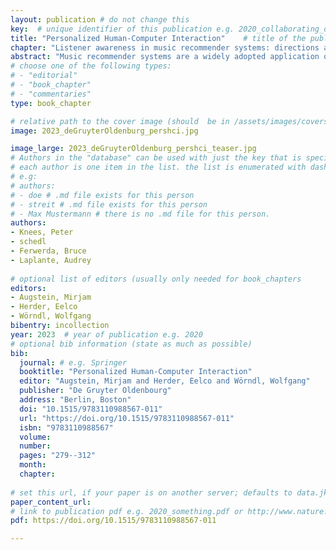 ```yaml
---
layout: publication # do not change this
key:  # unique identifier of this publication e.g. 2020_collaborating_domain_experts
title: "Personalized Human-Computer Interaction"	# title of the publication e.g. "Foundations of Data Visualization"
chapter: "Listener awareness in music recommender systems: directions and current trends"	# corresponding chapter e.g. "Collaborating Successfully with Domain Experts" (usually only needed for type "book_chapter"
abstract: "Music recommender systems are a widely adopted application of personalized systems and interfaces. By tracking the listening activity of their users and building preference profiles, a user can be given recommendations based on the preference profiles of all users (collaborative filtering), characteristics of the music listened to (contentbased methods), meta-data and relational data (knowledge-based methods; sometimes also considered content-based methods) or a mixture of these with other features (hybrid methods). In this chapter, we focus on the listener’s aspects of music recommender systems. We discuss different factors influencing relevance for recommendation on both the listener’s and the music’s side and categorize existing work. In more detail, we then review aspects of (i) listener background in terms of individual, i. e., personality traits and demographic characteristics, and cultural features, i. e., societal and environmental characteristics, (ii) listener context, in particular modeling dynamic properties and situational listening behavior and (iii) listener intention, in particular by studying music information behavior, i. e., how people seek, find and use music information. This is followed by a discussion of user-centric evaluation strategies for music recommender systems. We conclude the chapter with a reflection on current barriers, by pointing out current and longer-term limitations of existing approaches and outlining strategies for overcoming these."
# choose one of the following types:
# - "editorial"
# - "book_chapter"
# - "commentaries"
type: book_chapter

# relative path to the cover image (should  be in /assets/images/covers/ folder e.g. /assets/images/covers/2020_springer_foundations-of-data-vis.jpg)
image: 2023_deGruyterOldenburg_pershci.jpg

image_large: 2023_deGruyterOldenburg_pershci_teaser.jpg
# Authors in the "database" can be used with just the key that is specified in the corresponding .md file (usually it is the lastname in lower case e.g. doe). Authors that do not have an individual page here should be stated with their full name (e.g. John Doe)
# each author is one item in the list. the list is enumerated with dashes ("-")
# e.g:
# authors:
# - doe # .md file exists for this person
# - streit # .md file exists for this person
# - Max Mustermann # there is no .md file for this person.
authors:
- Knees, Peter
- schedl 
- Ferwerda, Bruce  
- Laplante, Audrey 
 
# optional list of editors (usually only needed for book_chapters
editors: 
- Augstein, Mirjam
- Herder, Eelco  
- Wörndl, Wolfgang  
bibentry: incollection
year: 2023	# year of publication e.g. 2020
# optional bib information (state as much as possible)
bib:
  journal: # e.g. Springer
  booktitle: "Personalized Human-Computer Interaction"
  editor: "Augstein, Mirjam and Herder, Eelco and Wörndl, Wolfgang"
  publisher: "De Gruyter Oldenbourg" 
  address: "Berlin, Boston"
  doi: "10.1515/9783110988567-011"
  url: "https://doi.org/10.1515/9783110988567-011"
  isbn: "9783110988567"
  volume: 
  number: 
  pages: "279--312"
  month:
  chapter:  
  
# set this url, if your paper is on another server; defaults to data.jku-vds-lab.at
paper_content_url:
# link to publication pdf e.g. 2020_something.pdf or http://www.nature.com/nmeth/journal/v11/n2/pdf/nmeth.2807.pdf; in the second case, the property "paper_content_url" must be set to "", otherwise it defaults to data.jku-vds-lab.at
pdf: https://doi.org/10.1515/9783110988567-011

---
```




